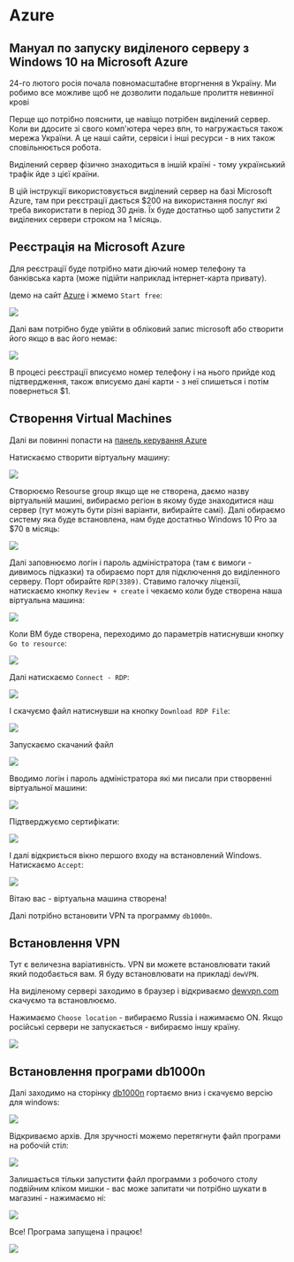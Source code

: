 # Azure

## Мануал по запуску виділеного серверу з Windows 10 на Microsoft Azure

24-го лютого росія почала повномасштабне вторгнення в Україну. Ми робимо все можливе щоб не дозволити подальше пролиття невинної крові

Перще що потрібно пояснити, це навіщо потрібен виділений сервер.
Коли ви ддосите зі свого комп'ютера через впн, то нагружається також мережа України.
А це наші сайти, сервіси і інші ресурси - в них також сповільнюється робота.

Виділений сервер фізично знаходиться в іншій країні - тому український трафік йде з цієї країни.

В цій інструкції використовується виділений сервер на базі Microsoft Azure, там при реєстрації дається $200 на використання послуг які треба використати в період 30 днів.
Їх буде достатньо щоб запустити 2 виділених сервери строком на 1 місяць.

## Реєстрація на Microsoft Azure

Для реєстрації буде потрібно мати діючий номер телефону та банківська карта (може підійти наприклад інтернет-карта привату).

Ідемо на сайт [Azure](https://azure.microsoft.com/) і жмемо `Start free`:

![](images/azure/tutorial-1.png)

Далі вам потрібно буде увійти в обліковий запис microsoft або створити його якщо в вас його немає:

![](images/azure/tutorial-2.png)

В процесі реєстрації вписуємо номер телефону і на нього прийде код підтвердження, також вписуємо дані карти - з неї спишеться і потім повернеться $1.

## Створення Virtual Machines

Далі ви повинні попасти на [панель керування Azure](https://portal.azure.com/#home)

Натискаємо створити віртуальну машину:

![](images/azure/tutorial-3.png)

Створюємо Resourse group якщо ще не створена, даємо назву віртуальній машині, вибираємо регіон в якому буде знаходитися наш сервер (тут можуть бути різні варіанти, вибирайте самі).
Далі обираємо систему яка буде встановлена, нам буде достатньо Windows 10 Pro за $70 в місяць:

![](images/azure/tutorial-4.png)

Далі заповнюємо логін і пароль адміністратора (там є вимоги - дивимось підказки) та обираємо порт для підключення до виділенного серверу. Порт обирайте `RDP(3389)`.
Ставимо галочку ліцензії, натискаємо кнопку `Review + create` і чекаємо коли буде створена наша віртуальна машина:

![](images/azure/tutorial-5.png)

Коли ВМ буде створена, переходимо до параметрів натиснувши кнопку `Go to resource`:

![](images/azure/tutorial-6.png)

Далі натискаємо `Connect - RDP`:

![](images/azure/tutorial-7.png)

І скачуємо файл натиснувши на кнопку `Download RDP File`:

![](images/azure/tutorial-8.png)

Запускаємо скачаний файл

![](images/azure/tutorial-9.png)

Вводимо логін і пароль адміністратора які ми писали при створвенні віртуальної машини:

![](images/azure/tutorial-10.png)

Підтверджуємо сертифікати:

![](images/azure/tutorial-11.png)

І далі відкриється вікно першого входу на встановлений Windows.
Натискаємо `Accept`:

![](images/azure/tutorial-12.png)

Вітаю вас - віртуальна машина створена!

Далі потрібно встановити VPN та программу `db1000n`.

## Встановлення VPN

Тут є величезна варіативність.
VPN ви можете встановлювати такий який подобається вам.
Я буду встановлювати на прикладі `dewVPN`.

На виділеному сервері заходимо в браузер і відкриваємо [dewvpn.com](https://www.dewvpn.com/) скачуємо та встановлюємо.

Нажимаємо `Choose location` - вибираємо Russia і нажимаємо ON.
Якщо російські сервери не запускається - вибираємо іншу країну.

![](images/azure/tutorial-13.png)

## Встановлення програми db1000n

Далі заходимо на сторінку [db1000n](https://github.com/Arriven/db1000n) гортаємо вниз і скачуємо версію для windows:

![](images/azure/tutorial-14.png)

Відкриваємо архів.
Для зручності можемо перетягнути файл програми на робочій стіл:

![](images/azure/tutorial-15.png)

Залишається тільки запустити файл программи з робочого столу подвійним кліком мишки - вас може запитати чи потрібно шукати в магазині - нажимаємо ні:

![](images/azure/tutorial-16.png)

Все!
Програма запущена і працює!

![](images/azure/tutorial-17.png)
